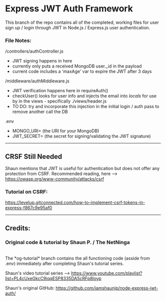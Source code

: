 # Express JWT Auth Framework

This branch of the repo contains all of the completed, working files for user sign up / login through JWT in Node.js / Express.js user authentication.


### File Notes:


/controllers/authController.js
- JWT signing happens in here
- currently only puts a received MongoDB user._id in the payload
- current code includes a 'maxAge' var to expire the JWT after 3 days

/middleware/authMiddleware.js
- JWT verification happens here in requireAuth()
- checkUser() looks for user info and injects the email into *locals* for use by in the views - specifically ./views/header.js
- TO DO: try and incorporate this injection in the initial login / auth pass to remove another call the DB 


.env
 - MONGO_URI= (the URI for your MongoDB)
 - JWT_SECRET= (the secret for signing/validating the JWT signature)

<hr>

## CRSF Still Needed
Shaun mentions that JWT is useful for authentication but does not offer any protection from CSRF.  Recommended reading, here --> https://owasp.org/www-community/attacks/csrf

### Tutorial on CSRF:
https://levelup.gitconnected.com/how-to-implement-csrf-tokens-in-express-f867c9e95af0

<hr>

## Credits:
### Original code & tutorial by Shaun P. / The NetNinga
<br>
The *og-tutorial* branch contains the all functioning code (asside from .env) immediately after completing Shaun's tutorial series.

<br>

Shaun's video tutorial series --> https://www.youtube.com/playlist?list=PL4cUxeGkcC9iqqESP8335DA5cRFp8loyp

Shaun's original GitHub:
https://github.com/iamshaunjp/node-express-jwt-auth/

